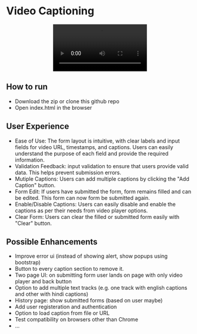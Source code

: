 # Video Captioning

<div align="center">

<video src="https://github.com/vikasgola/video-captioning/assets/24772296/587872a8-05c4-4b5e-997a-f8d6dbac4027" width="50%" autoplay="autoplay" controls="false">

</div>

## How to run

- Download the zip or clone this github repo
- Open index.html in the browser

## User Experience

- Ease of Use: The form layout is intuitive, with clear labels and input fields for video URL, timestamps, and captions. Users can easily understand the purpose of each field and provide the required information.
- Validation Feedback: input validation to ensure that users provide valid data. This helps prevent submission errors.
- Mutiple Captions: Users can add multiple captions by clicking the "Add Caption" button.
- Form Edit: If users have submitted the form, form remains filled and can be edited. This form can now form be submitted again.
- Enable/Disable Captions: Users can easily disable and enable the captions as per their needs from video player options.
- Clear Form: Users can clear the filled or submitted form easily with "Clear" button.

## Possible Enhancements

- Improve error ui (instead of showing alert, show popups using bootstrap)
- Button to every caption section to remove it.
- Two page UI: on submitting form user lands on page with only video player and back button
- Option to add multiple text tracks (e.g. one track with english captions and other with hindi captions)
- History page: show submitted forms (based on user maybe)
- Add user registeration and authentication
- Option to load caption from file or URL
- Test compatibility on browsers other than Chrome
- ...
